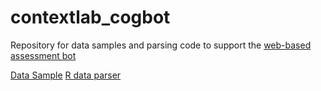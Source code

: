 # contextlab_cogbot
 
Repository for data samples and parsing code to support the [web-based assessment bot](https://cogtasks.com/x/cogbot/)

[Data Sample](data.json)
[R data parser](parse_cogbot_data.R)
